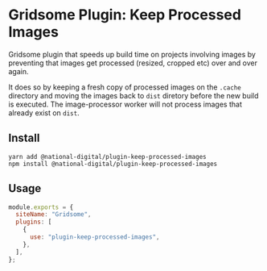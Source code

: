 # Gridsome Plugin: Keep Processed Images

Gridsome plugin that speeds up build time on projects involving images by preventing that images get processed (resized, cropped etc) over and over again.

It does so by keeping a fresh copy of processed images on the `.cache` directory and moving the images back to `dist` diretory before the new build is executed. The image-processor worker will not process images that already exist on `dist`.

## Install

```node
yarn add @national-digital/plugin-keep-processed-images
npm install @national-digital/plugin-keep-processed-images
```

## Usage

```js
module.exports = {
  siteName: "Gridsome",
  plugins: [
    {
      use: "plugin-keep-processed-images",
    },
  ],
};
```
